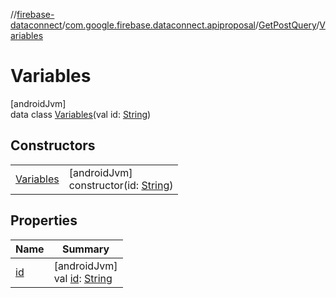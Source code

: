 //[firebase-dataconnect](../../../../index.md)/[com.google.firebase.dataconnect.apiproposal](../../index.md)/[GetPostQuery](../index.md)/[Variables](index.md)

# Variables

[androidJvm]\
data class [Variables](index.md)(val id: [String](https://kotlinlang.org/api/latest/jvm/stdlib/kotlin/-string/index.html))

## Constructors

| | |
|---|---|
| [Variables](-variables.md) | [androidJvm]<br>constructor(id: [String](https://kotlinlang.org/api/latest/jvm/stdlib/kotlin/-string/index.html)) |

## Properties

| Name | Summary |
|---|---|
| [id](id.md) | [androidJvm]<br>val [id](id.md): [String](https://kotlinlang.org/api/latest/jvm/stdlib/kotlin/-string/index.html) |
